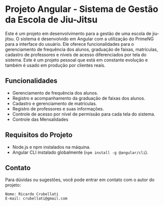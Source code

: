 # Projeto Angular - Sistema de Gestão da Escola de Jiu-Jitsu

Este é um projeto em desenvolvimento para a gestão de uma escola de jiu-jitsu.
 O sistema é desenvolvido em Angular com a utilização do PrimeNG para a interface do usuário.
 Ele oferece funcionalidades para o gerenciamento de frequência dos alunos, graduação de faixas,
 matrículas, cadastro de professores e níveis de acesso diferenciados por tela do sistema.
 Este é um projeto pessoal que está em constante evolução e também é usado em produção por clientes reais.

## Funcionalidades

- Gerenciamento de frequência dos alunos.
- Registro e acompanhamento da graduação de faixas dos alunos.
- Cadastro e gerenciamento de matrículas.
- Registro de professores e suas informações.
- Controle de acesso por nível de permissão para cada tela do sistema.
- Controle das Mensalidades

## Requisitos do Projeto

- Node.js e npm instalados na máquina.
- Angular CLI instalado globalmente (`npm install -g @angular/cli`).

## Contato

Para dúvidas ou sugestões, você pode entrar em contato com o autor do projeto:

    Nome: Ricardo Crubellati
    E-mail: crubellati@gmail.com
	
	 
